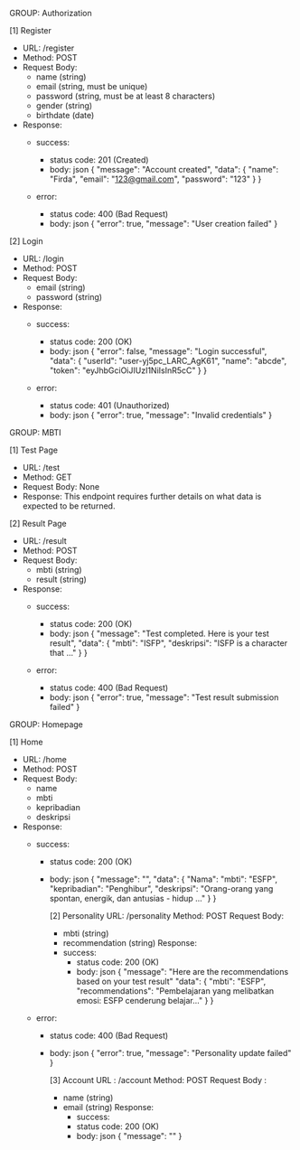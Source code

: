 GROUP: Authorization

[1] Register
- URL: /register
- Method: POST
- Request Body:
  - name (string)
  - email (string, must be unique)
  - password (string, must be at least 8 characters)
  - gender (string)
  - birthdate (date)
- Response:
  - success:
    - status code: 201 (Created)
    - body:
      json
      {
        "message": "Account created",
        "data": {
          "name": "Firda",
          "email": "123@gmail.com",
          "password": "123"
        }
      }
      
  - error:
    - status code: 400 (Bad Request)
    - body:
      json
      {
        "error": true,
        "message": "User creation failed"
      }
      

[2] Login
- URL: /login
- Method: POST
- Request Body:
  - email (string)
  - password (string)
- Response:
  - success:
    - status code: 200 (OK)
    - body:
      json
      {
        "error": false,
        "message": "Login successful",
        "data": {
          "userId": "user-yj5pc_LARC_AgK61",
          "name": "abcde",
          "token": "eyJhbGciOiJIUzI1NiIsInR5cC"
        }
      }
      
  - error:
    - status code: 401 (Unauthorized)
    - body:
      json
      {
        "error": true,
        "message": "Invalid credentials"
      }
      

GROUP: MBTI

[1] Test Page
- URL: /test
- Method: GET
- Request Body: None
- Response: This endpoint requires further details on what data is expected to be returned.

[2] Result Page
- URL: /result
- Method: POST
- Request Body:
  - mbti (string)
  - result (string)
- Response:
  - success:
    - status code: 200 (OK)
    - body:
      json
      {
        "message": "Test completed. Here is your test result",
        "data": {
          "mbti": "ISFP",
          "deskripsi": "ISFP is a character that ..."
        }
      }
      
  - error:
    - status code: 400 (Bad Request)
    - body:
      json
      {
        "error": true,
        "message": "Test result submission failed"
      }
      

GROUP: Homepage

[1] Home
- URL: /home
- Method: POST
- Request Body:
  - name
  - mbti
  - kepribadian
  - deskripsi
- Response:
  - success:
    - status code: 200 (OK)
    - body:
      json
      {
        "message": "",
        "data": {
          "Nama":
          "mbti": "ESFP",
          "kepribadian": "Penghibur",
          "deskripsi": "Orang-orang yang spontan, energik, dan antusias - hidup ..."
        }
      }
      
      [2] Personality
      URL: /personality
      Method: POST
      Request Body:
      - mbti (string)
      - recommendation (string)
      Response:
       - success: 
         - status code: 200 (OK)
         - body:
           json
       {
        "message": "Here are the recommendations based on your test result"
         "data": {
          "mbti": "ESFP",
          "recommendations": "Pembelajaran yang melibatkan emosi: ESFP cenderung belajar..."
         }
       }
      
  - error:
    - status code: 400 (Bad Request)
    - body:
      json
      {
        "error": true,
        "message": "Personality update failed"
      }

      [3] Account
      URL : /account
      Method: POST
      Request Body :
      - name (string)
      - email (string)
      Response:
        - success:
        - status code: 200 (OK)
        - body: 
          json
         { 
            "message": ""
         }

